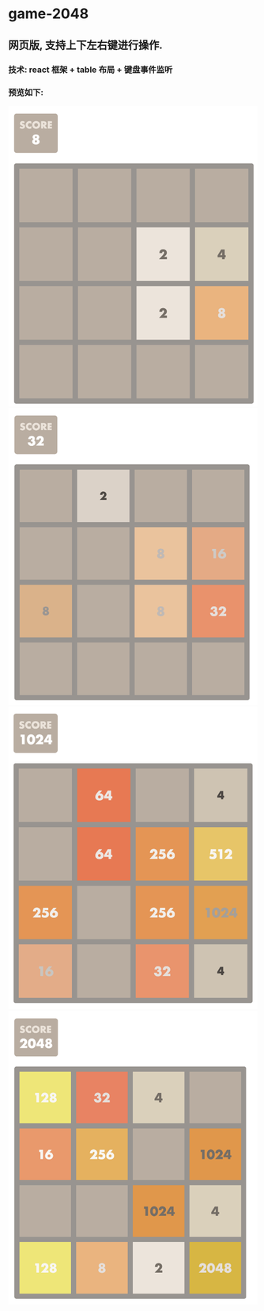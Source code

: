 # game-2048

## 网页版, 支持上下左右键进行操作.

### 技术: react 框架 + table 布局 + 键盘事件监听

### 预览如下:

<img src="./public/8.png">
<img src="./public/32.png">
<img src="./public/1024.png">
<img src="./public/2048.png">
